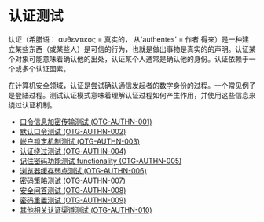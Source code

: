 # 认证测试

认证（希腊语： αυθεντικός = 真实的， 从'authentes' = 作者 得来）是一种建立某些东西（或某些人）是可信的行为，也就是做出事物是真实的的声明。认证某个对象可能意味着确认他的出处，认证某个人通常是确认他的身份。认证依赖于一个或多个认证因素。


在计算机安全领域，认证是尝试确认通信发起者的数字身份的过程。一个常见例子是登陆过程。测试认证模式意味着理解认证过程如何产生作用，并使用这些信息来绕过认证机制。

* [口令信息加密传输测试 (OTG-AUTHN-001)](./testing_for_credentials_transported_over_an_encrypted_channel_otg-authn-001.html)
* [默认口令测试 (OTG-AUTHN-002)](./testing_for_default_credentials_otg-authn-002.html)
* [帐户锁定机制测试 (OTG-AUTHN-003)](./testing_for_weak_lock_out_mechanism_otg-authn-003.html)
* [认证绕过测试 (OTG-AUTHN-004)](./testing_for_bypassing_authentication_schema_otg-authn-004.html)
* [记住密码功能测试 functionality (OTG-AUTHN-005)](./test_remember_password_functionality_otg-authn-005.html)
* [浏览器缓存弱点测试 (OTG-AUTHN-006)](./testing_for_browser_cache_weakness_otg-authn-006.html)
* [密码策略测试 (OTG-AUTHN-007)](./testing_for_weak_password_policy_otg-authn-007.html)
* [安全问答测试 (OTG-AUTHN-008)](./testing_for_weak_security_questionanswer_otg-authn-008.html)
* [密码重置测试 (OTG-AUTHN-009)](./testing_for_weak_password_change_or_reset_functionalities_otg-authn-009.html)
* [其他相关认证渠道测试 (OTG-AUTHN-010)](./testing_for_weaker_authentication_in_alternative_channel_otg-authn-010.html)

